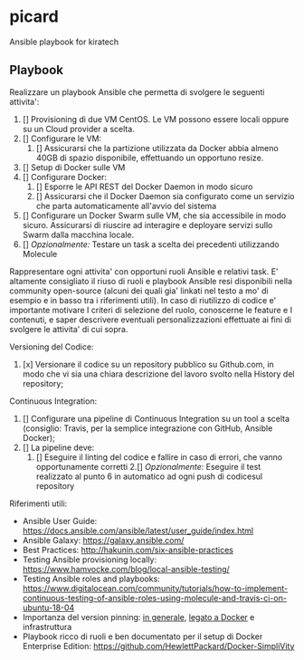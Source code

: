 # picard
Ansible playbook for kiratech

## Playbook

Realizzare un playbook Ansible che permetta di svolgere le seguenti attivita':

1. [] Provisioning di due VM CentOS. Le VM possono essere locali oppure su un Cloud provider a scelta.
2. [] Configurare le VM:
    1. [] Assicurarsi che la partizione utilizzata da Docker abbia almeno 40GB di spazio disponibile, effettuando un opportuno resize.
3. [] Setup di Docker sulle VM
4. [] Configurare Docker:
    1. [] Esporre le API REST del Docker Daemon in modo sicuro
    2. [] Assicurarsi che il Docker Daemon sia configurato come un servizio che parta automaticamente all'avvio del sistema
5. [] Configurare un Docker Swarm sulle VM, che sia accessibile in modo sicuro. Assicurarsi di riuscire ad interagire e deployare servizi sullo Swarm dalla macchina locale.
6. [] _Opzionalmente:_ Testare un task a scelta dei precedenti utilizzando Molecule

Rappresentare ogni attivita' con opportuni ruoli Ansible e relativi task. E' altamente consigliato il riuso di ruoli e playbook Ansible resi disponibili nella community open-source (alcuni dei quali gia' linkati nel testo a mo' di esempio e in basso tra i riferimenti utili). In caso di riutilizzo di codice e' importante motivare I criteri di selezione del ruolo, conoscerne le feature e I contenuti, e saper descrivere eventuali
personalizzazioni effettuate ai fini di svolgere le attivita' di cui sopra. 

Versioning del Codice:
1. [x] Versionare il codice su un repository pubblico su Github.com, in modo che vi sia una chiara descrizione del lavoro svolto nella History del repository; 

Continuous Integration:
1. [] Configurare una pipeline di Continuous Integration su un tool a scelta (consiglio: Travis, per la semplice integrazione con GitHub, Ansible Docker);
2. [] La pipeline deve:
    1. [] Eseguire il linting del codice e fallire in caso di errori, che vanno
    opportunamente corretti
    2.[] _Opzionalmente:_ Eseguire il test realizzato al punto 6 in automatico ad ogni push di codicesul repository

Riferimenti utili:
* Ansible User Guide: https://docs.ansible.com/ansible/latest/user_guide/index.html
* Ansible Galaxy: https://galaxy.ansible.com/
* Best Practices: http://hakunin.com/six-ansible-practices
* Testing Ansible provisioning locally: https://www.hamvocke.com/blog/local-ansible-testing/
* Testing Ansible roles and playbooks: https://www.digitalocean.com/community/tutorials/how-to-implement-continuous-testing-of-ansible-roles-using-molecule-and-travis-ci-on-ubuntu-18-04
* Importanza del version pinning: [in generale](https://medium.com/the-guild/how-should-you-pin-your-npm-dependencies-and-why-2b8d545c7312), [legato a Docker](https://www.tjohearn.com/2018/03/01/the-case-for-pinning-versions-of-docker-dependencies/) e infrastruttura
* Playbook ricco di ruoli e ben documentato per il setup di Docker Enterprise Edition: https://github.com/HewlettPackard/Docker-SimpliVity